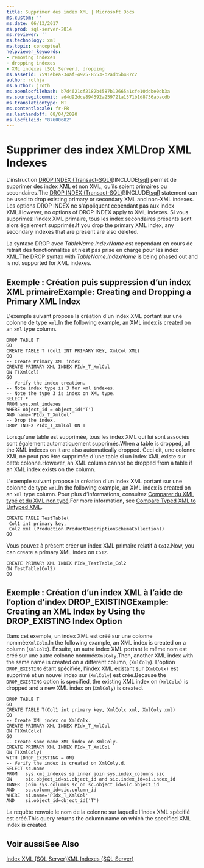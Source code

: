 ```yaml
---
title: Supprimer des index XML | Microsoft Docs
ms.custom: ''
ms.date: 06/13/2017
ms.prod: sql-server-2014
ms.reviewer: ''
ms.technology: xml
ms.topic: conceptual
helpviewer_keywords:
- removing indexes
- dropping indexes
- XML indexes [SQL Server], dropping
ms.assetid: 7591ebea-34af-4925-8553-b2adb5b487c2
author: rothja
ms.author: jroth
ms.openlocfilehash: b7d4621cf2182b4587b12665a1cfe10ddbe0db3a
ms.sourcegitcommit: ad4d92dce894592a259721a1571b1d8736abacdb
ms.translationtype: MT
ms.contentlocale: fr-FR
ms.lasthandoff: 08/04/2020
ms.locfileid: "87600682"
---
```

# <a name="drop-xml-indexes"></a><span data-ttu-id="ef7af-102">Supprimer des index XML</span><span class="sxs-lookup"><span data-stu-id="ef7af-102">Drop XML Indexes</span></span>
  <span data-ttu-id="ef7af-103">L’instruction [DROP INDEX &#40;Transact-SQL&#41;](/sql/t-sql/statements/drop-index-transact-sql)[!INCLUDE[tsql](../../includes/tsql-md.md)] permet de supprimer des index XML et non XML, qu’ils soient primaires ou secondaires.</span><span class="sxs-lookup"><span data-stu-id="ef7af-103">The [DROP INDEX &#40;Transact-SQL&#41;](/sql/t-sql/statements/drop-index-transact-sql)[!INCLUDE[tsql](../../includes/tsql-md.md)] statement can be used to drop existing primary or secondary XML and non-XML indexes.</span></span> <span data-ttu-id="ef7af-104">Les options DROP INDEX ne s'appliquent cependant pas aux index XML.</span><span class="sxs-lookup"><span data-stu-id="ef7af-104">However, no options of DROP INDEX apply to XML indexes.</span></span> <span data-ttu-id="ef7af-105">Si vous supprimez l'index XML primaire, tous les index secondaires présents sont alors également supprimés.</span><span class="sxs-lookup"><span data-stu-id="ef7af-105">If you drop the primary XML index, any secondary indexes that are present are also deleted.</span></span>  
  
 <span data-ttu-id="ef7af-106">La syntaxe DROP avec *TableName.IndexName* est cependant en cours de retrait des fonctionnalités et n’est pas prise en charge pour les index XML.</span><span class="sxs-lookup"><span data-stu-id="ef7af-106">The DROP syntax with *TableName.IndexName* is being phased out and is not supported for XML indexes.</span></span>  
  
## <a name="example-creating-and-dropping-a-primary-xml-index"></a><span data-ttu-id="ef7af-107">Exemple : Création puis suppression d’un index XML primaire</span><span class="sxs-lookup"><span data-stu-id="ef7af-107">Example: Creating and Dropping a Primary XML Index</span></span>  
 <span data-ttu-id="ef7af-108">L'exemple suivant propose la création d'un index XML portant sur une colonne de type `xml`.</span><span class="sxs-lookup"><span data-stu-id="ef7af-108">In the following example, an XML index is created on an `xml` type column.</span></span>  
  
```  
DROP TABLE T  
GO  
CREATE TABLE T (Col1 INT PRIMARY KEY, XmlCol XML)  
GO  
-- Create Primary XML index   
CREATE PRIMARY XML INDEX PIdx_T_XmlCol   
ON T(XmlCol)  
GO  
-- Verify the index creation.   
-- Note index type is 3 for xml indexes.  
-- Note the type 3 is index on XML type.  
SELECT *  
FROM sys.xml_indexes  
WHERE object_id = object_id('T')  
AND name='PIdx_T_XmlCol'   
-- Drop the index.  
DROP INDEX PIdx_T_XmlCol ON T  
```  
  
 <span data-ttu-id="ef7af-109">Lorsqu'une table est supprimée, tous les index XML qui lui sont associés sont également automatiquement supprimés.</span><span class="sxs-lookup"><span data-stu-id="ef7af-109">When a table is dropped, all the XML indexes on it are also automatically dropped.</span></span> <span data-ttu-id="ef7af-110">Ceci dit, une colonne XML ne peut pas être supprimée d'une table si un index XML existe sur cette colonne.</span><span class="sxs-lookup"><span data-stu-id="ef7af-110">However, an XML column cannot be dropped from a table if an XML index exists on the column.</span></span>  
  
 <span data-ttu-id="ef7af-111">L'exemple suivant propose la création d'un index XML portant sur une colonne de type `xml`.</span><span class="sxs-lookup"><span data-stu-id="ef7af-111">In the following example, an XML index is created on an `xml` type column.</span></span> <span data-ttu-id="ef7af-112">Pour plus d’informations, consultez [Comparer du XML typé et du XML non typé](../xml/compare-typed-xml-to-untyped-xml.md).</span><span class="sxs-lookup"><span data-stu-id="ef7af-112">For more information, see [Compare Typed XML to Untyped XML](../xml/compare-typed-xml-to-untyped-xml.md).</span></span>  
  
```  
CREATE TABLE TestTable(  
 Col1 int primary key,   
 Col2 xml (Production.ProductDescriptionSchemaCollection))   
GO  
```  
  
 <span data-ttu-id="ef7af-113">Vous pouvez à présent créer un index XML primaire relatif à `Co12`.</span><span class="sxs-lookup"><span data-stu-id="ef7af-113">Now, you can create a primary XML index on `Co12`.</span></span>  
  
```  
CREATE PRIMARY XML INDEX PIdx_TestTable_Col2   
ON TestTable(Col2)  
GO  
```  
  
## <a name="example-creating-an-xml-index-by-using-the-drop_existing-index-option"></a><span data-ttu-id="ef7af-114">Exemple : Création d’un index XML à l’aide de l’option d’index DROP_EXISTING</span><span class="sxs-lookup"><span data-stu-id="ef7af-114">Example: Creating an XML Index by Using the DROP_EXISTING Index Option</span></span>  
 <span data-ttu-id="ef7af-115">Dans cet exemple, un index XML est créé sur une colonne nommée`XmlColx`.</span><span class="sxs-lookup"><span data-stu-id="ef7af-115">In the following example, an XML index is created on a column (`XmlColx`).</span></span> <span data-ttu-id="ef7af-116">Ensuite, un autre index XML portant le même nom est créé sur une autre colonne nommée`XmlColy`.</span><span class="sxs-lookup"><span data-stu-id="ef7af-116">Then, another XML index with the same name is created on a different column, (`XmlColy`).</span></span> <span data-ttu-id="ef7af-117">L'option `DROP_EXISTING` étant spécifiée, l'index XML existant sur (`XmlColx)` est supprimé et un nouvel index sur (`XmlColy`) est créé.</span><span class="sxs-lookup"><span data-stu-id="ef7af-117">Because the `DROP_EXISTING` option is specified, the existing XML index on (`XmlColx)` is dropped and a new XML index on (`XmlColy`) is created.</span></span>  
  
```  
DROP TABLE T  
GO  
CREATE TABLE T(Col1 int primary key, XmlColx xml, XmlColy xml)  
GO  
-- Create XML index on XmlColx.  
CREATE PRIMARY XML INDEX PIdx_T_XmlCol   
ON T(XmlColx)  
GO  
-- Create same name XML index on XmlColy.  
CREATE PRIMARY XML INDEX PIdx_T_XmlCol   
ON T(XmlColy)   
WITH (DROP_EXISTING = ON)  
-- Verify the index is created on XmlColy.d.  
SELECT sc.name   
FROM   sys.xml_indexes si inner join sys.index_columns sic   
ON     sic.object_id=si.object_id and sic.index_id=si.index_id  
INNER  join sys.columns sc on sc.object_id=sic.object_id   
AND    sc.column_id=sic.column_id  
WHERE  si.name='PIdx_T_XmlCol'   
AND    si.object_id=object_id('T')  
```  
  
 <span data-ttu-id="ef7af-118">La requête renvoie le nom de la colonne sur laquelle l'index XML spécifié est créé.</span><span class="sxs-lookup"><span data-stu-id="ef7af-118">This query returns the column name on which the specified XML index is created.</span></span>  
  
## <a name="see-also"></a><span data-ttu-id="ef7af-119">Voir aussi</span><span class="sxs-lookup"><span data-stu-id="ef7af-119">See Also</span></span>  
 [<span data-ttu-id="ef7af-120">Index XML &#40;SQL Server&#41;</span><span class="sxs-lookup"><span data-stu-id="ef7af-120">XML Indexes &#40;SQL Server&#41;</span></span>](xml-indexes-sql-server.md)  
  
  

